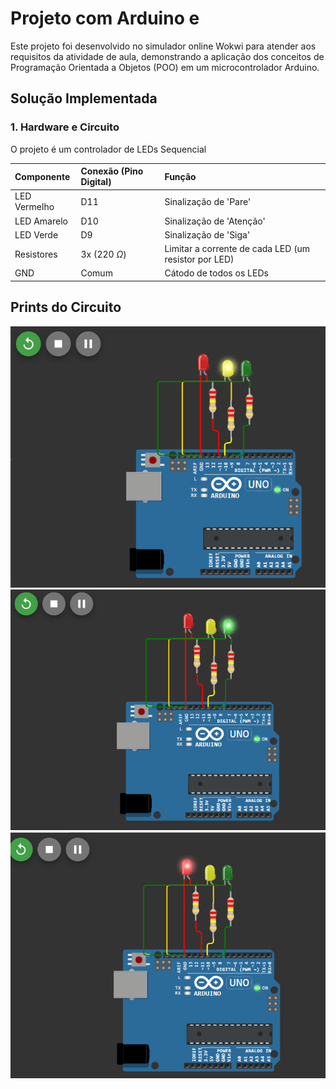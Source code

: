 # Projeto com Arduino e

Este projeto foi desenvolvido no simulador online Wokwi para atender aos requisitos da atividade de aula, demonstrando a aplicação dos conceitos de Programação Orientada a Objetos (POO) em um microcontrolador Arduino.


## Solução Implementada

### 1. Hardware e Circuito

O projeto é um controlador de LEDs Sequencial

| Componente | Conexão (Pino Digital) | Função |
| :--------- | :--------------------- | :----- |
| LED Vermelho | D11 | Sinalização de 'Pare' |
| LED Amarelo | D10 | Sinalização de 'Atenção' |
| LED Verde | D9 | Sinalização de 'Siga' |
| Resistores | 3x (220 $\Omega$) | Limitar a corrente de cada LED (um resistor por LED) |
| GND | Comum | Cátodo de todos os LEDs |

## Prints do Circuito
![LED Amarelo em destaque](assets/ledAmarelo.png)
![LED Verde em destaque](assets/ledVerde.png)
![LED Vermelho em destaque](assets/ledVermelho.png)